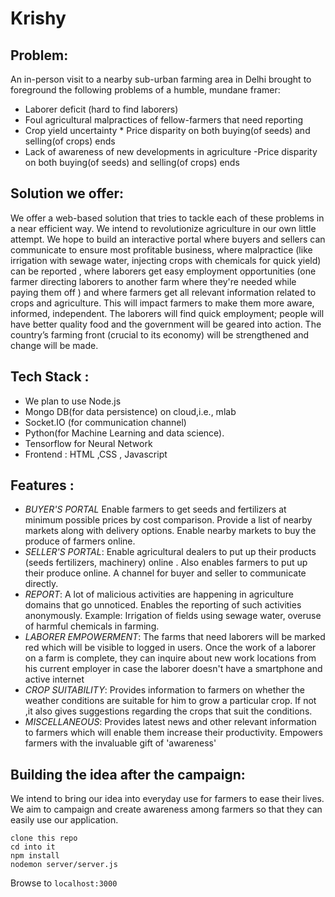 # Krishy
## Problem:
An in-person visit to a nearby sub-urban farming area in Delhi brought to foreground the following problems of a humble, mundane framer: 
- Laborer deficit (hard to find laborers) 
- Foul agricultural malpractices of fellow-farmers that need reporting 
- Crop yield uncertainty * Price disparity on both buying(of seeds) and selling(of crops) ends 
- Lack of awareness of new developments in agriculture
-Price disparity on both buying(of seeds) and selling(of crops) ends

## Solution we offer:
We offer a web-based solution that tries to tackle each of these problems in a near efficient way. We intend to revolutionize agriculture in our own little attempt. We hope to build an interactive portal where buyers and sellers can communicate to ensure most profitable business, where malpractice (like irrigation with sewage water, injecting crops with chemicals for quick yield) can be reported , where laborers get easy employment opportunities (one farmer directing laborers to another farm where they're needed while paying them off ) and where farmers get all relevant information related to crops and agriculture. This will impact farmers to make them more aware, informed, independent. The laborers will find quick employment; people will have better quality food and the government will be geared into action. The country’s farming front (crucial to its economy) will be strengthened and change will be made.

## Tech Stack :
- We plan to use Node.js 
- Mongo DB(for data persistence) on cloud,i.e., mlab 
- Socket.IO (for communication channel)
- Python(for Machine Learning and data science).
- Tensorflow for Neural Network
- Frontend : HTML ,CSS , Javascript

## Features :
- *BUYER'S PORTAL* Enable farmers to get seeds and fertilizers at minimum possible prices by cost comparison. Provide a list of nearby markets along with delivery options. Enable nearby markets to buy the produce of farmers online. 
- *SELLER'S PORTAL*: Enable agricultural dealers to put up their products (seeds fertilizers, machinery) online . Also enables farmers to put up their produce online. A channel for buyer and seller to communicate directly. 
- *REPORT*: A lot of malicious activities are happening in agriculture domains that go unnoticed. Enables the reporting of such activities anonymously. Example: Irrigation of fields using sewage water, overuse of harmful chemicals in farming. 
- *LABORER EMPOWERMENT*: The farms that need laborers will be marked red which will be visible to logged in users. Once the work of a laborer on a farm is complete, they can inquire about new work locations from his current employer in case the laborer doesn't have a smartphone and active internet 
- *CROP SUITABILITY*: Provides information to farmers on whether the weather conditions are suitable for him to grow a particular crop. If not ,it also gives suggestions regarding the crops that suit the conditions. 
- *MISCELLANEOUS*: Provides latest news and other relevant information to farmers which will enable them increase their productivity. Empowers farmers with the invaluable gift of 'awareness'

## Building the idea after the campaign:
We intend to bring our idea into everyday use for farmers to ease their lives. We aim to campaign and create awareness among farmers so that they can easily use our application.


```
clone this repo
cd into it
npm install 
nodemon server/server.js
```

Browse to ```localhost:3000```
